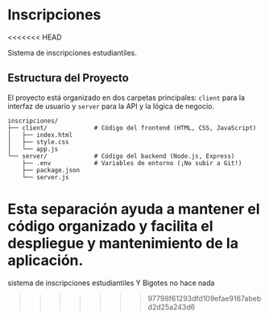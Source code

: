 # Inscripciones
<<<<<<< HEAD

Sistema de inscripciones estudiantiles.

## Estructura del Proyecto

El proyecto está organizado en dos carpetas principales: `client` para la interfaz de usuario y `server` para la API y la lógica de negocio.

```
inscripciones/
├── client/             # Código del frontend (HTML, CSS, JavaScript)
│   ├── index.html
│   ├── style.css
│   └── app.js
└── server/             # Código del backend (Node.js, Express)
    ├── .env            # Variables de entorno (¡No subir a Git!)
    ├── package.json
    └── server.js
```

Esta separación ayuda a mantener el código organizado y facilita el despliegue y mantenimiento de la aplicación.
=======
sistema de inscripciones estudiantiles 
Y Bigotes no hace nada
>>>>>>> 97798f61293dfd109efae9167abebd2d25a243d6
